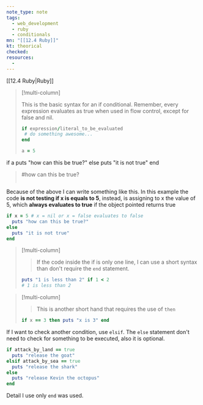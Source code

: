 ```yaml
---
note_type: note
tags:
  - web_development
  - ruby
  - conditionals
mn: "[[12.4 Ruby]]"
kt: theorical
checked: 
resources:
  -
---
```

[[12.4 Ruby|Ruby]]

>[!multi-column]
>
>This is the basic syntax for an if conditional. Remember, every expression evaluates as true when used in flow control, except for false and nil.
>
>```ruby
>if expression/literal_to_be_evaluated
>  # do something awesome...
>end
>
>a = 5
if a
  puts "how can this be true?"
else
  puts "it is not true"
end
>#how can this be true?
>```

Because of the above I can write something like this. In this example the code **is not testing if x is equals to 5**, instead, is assigning to x the value of 5, which **always evaluates to true** if the object pointed returns true 

```ruby
if x = 5 # x = nil or x = false evaluates to false
  puts "how can this be true?"
else
  puts "it is not true"
end
```

>[!multi-column]
>
>>If the code inside the if is only one line, I can use a short syntax than don't require the `end` statement. 
>
>```ruby
>puts "1 is less than 2" if 1 < 2
># 1 is less than 2
>```

>[!multi-column]
>
>>This is another short hand that requires the use of `then`
>
>```ruby
>if x == 3 then puts "x is 3" end
>```

If I want to check another condition, use `elsif`. The `else` statement don't need to check for something to be executed, also it is optional. 

```ruby
if attack_by_land == true
  puts "release the goat"
elsif attack_by_sea == true
  puts "release the shark"
else
  puts "release Kevin the octopus"
end
```

Detail I use only `end` was used. 